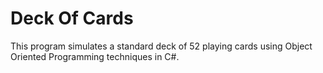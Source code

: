 # Deck Of Cards


This program simulates a standard deck of 52 playing cards using Object Oriented Programming techniques in C#. 
